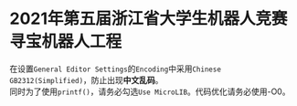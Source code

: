 # 2021年第五届浙江省大学生机器人竞赛寻宝机器人工程
在设置`General Editor Settings`的`Encoding`中采用`Chinese GB2312(Simplified)`，防止出现**中文乱码**。<br>
同时为了使用`printf()`，请务必勾选`Use MicroLIB`。代码优化请务必使用-O0。

